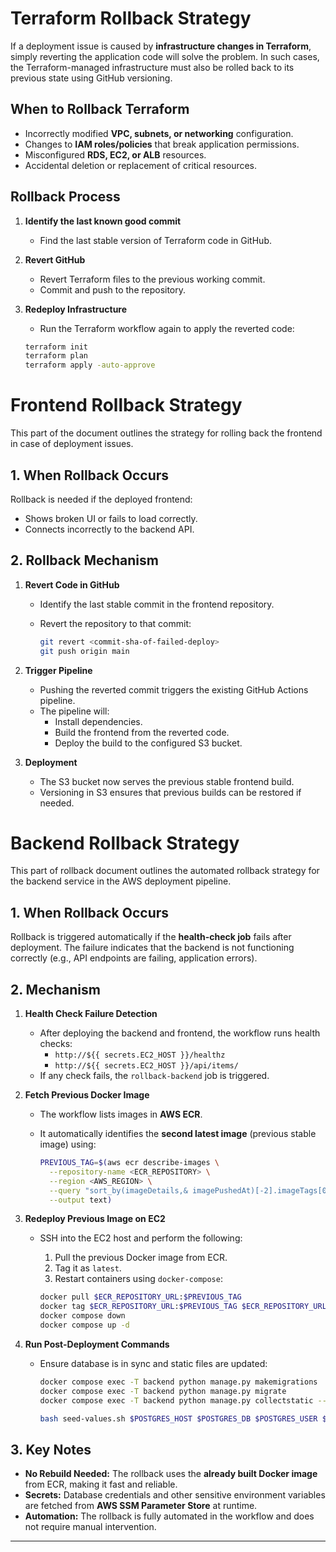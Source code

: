 # Terraform Rollback Strategy

If a deployment issue is caused by **infrastructure changes in Terraform**, simply reverting the application code will solve the problem. In such cases, the Terraform-managed infrastructure must also be rolled back to its previous state using GitHub versioning.

## When to Rollback Terraform

- Incorrectly modified **VPC, subnets, or networking** configuration.
- Changes to **IAM roles/policies** that break application permissions.
- Misconfigured **RDS, EC2, or ALB** resources.
- Accidental deletion or replacement of critical resources.


## Rollback Process

1. **Identify the last known good commit**
   - Find the last stable version of Terraform code in GitHub.

2. **Revert GitHub**
   - Revert Terraform files to the previous working commit.
   - Commit and push to the repository.

3. **Redeploy Infrastructure**
   - Run the Terraform workflow again to apply the reverted code:
   ```bash
   terraform init
   terraform plan
   terraform apply -auto-approve
   ```

# Frontend Rollback Strategy

This part of the document outlines the strategy for rolling back the frontend in case of deployment issues.


## 1. When Rollback Occurs

Rollback is needed if the deployed frontend:

- Shows broken UI or fails to load correctly.
- Connects incorrectly to the backend API.


## 2. Rollback Mechanism

1. **Revert Code in GitHub**
   - Identify the last stable commit in the frontend repository.
   - Revert the repository to that commit:

     ```bash
     git revert <commit-sha-of-failed-deploy>
     git push origin main
     ```

2. **Trigger Pipeline**
   - Pushing the reverted commit triggers the existing GitHub Actions pipeline.
   - The pipeline will:
     - Install dependencies.
     - Build the frontend from the reverted code.
     - Deploy the build to the configured S3 bucket.

3. **Deployment**
   - The S3 bucket now serves the previous stable frontend build.
   - Versioning in S3 ensures that previous builds can be restored if needed.

# Backend Rollback Strategy

This part of rollback document outlines the automated rollback strategy for the backend service in the AWS deployment pipeline.


## 1. When Rollback Occurs

Rollback is triggered automatically if the **health-check job** fails after deployment. The failure indicates that the backend is not functioning correctly (e.g., API endpoints are failing, application errors).


## 2. Mechanism

1. **Health Check Failure Detection**
   - After deploying the backend and frontend, the workflow runs health checks:
     - `http://${{ secrets.EC2_HOST }}/healthz`
     - `http://${{ secrets.EC2_HOST }}/api/items/`
   - If any check fails, the `rollback-backend` job is triggered.

2. **Fetch Previous Docker Image**
   - The workflow lists images in **AWS ECR**.
   - It automatically identifies the **second latest image** (previous stable image) using:

     ```bash
     PREVIOUS_TAG=$(aws ecr describe-images \
       --repository-name <ECR_REPOSITORY> \
       --region <AWS_REGION> \
       --query "sort_by(imageDetails,& imagePushedAt)[-2].imageTags[0]" \
       --output text)
     ```

3. **Redeploy Previous Image on EC2**
   - SSH into the EC2 host and perform the following:
     1. Pull the previous Docker image from ECR.
     2. Tag it as `latest`.
     3. Restart containers using `docker-compose`:

     ```bash
     docker pull $ECR_REPOSITORY_URL:$PREVIOUS_TAG
     docker tag $ECR_REPOSITORY_URL:$PREVIOUS_TAG $ECR_REPOSITORY_URL:latest
     docker compose down
     docker compose up -d
     ```

4. **Run Post-Deployment Commands**
   - Ensure database is in sync and static files are updated:

     ```bash
     docker compose exec -T backend python manage.py makemigrations
     docker compose exec -T backend python manage.py migrate
     docker compose exec -T backend python manage.py collectstatic --noinput

     bash seed-values.sh $POSTGRES_HOST $POSTGRES_DB $POSTGRES_USER $POSTGRES_PASSWORD
     ```


## 3. Key Notes

- **No Rebuild Needed:** The rollback uses the **already built Docker image** from ECR, making it fast and reliable.  
- **Secrets:** Database credentials and other sensitive environment variables are fetched from **AWS SSM Parameter Store** at runtime.  
- **Automation:** The rollback is fully automated in the workflow and does not require manual intervention. 
---
